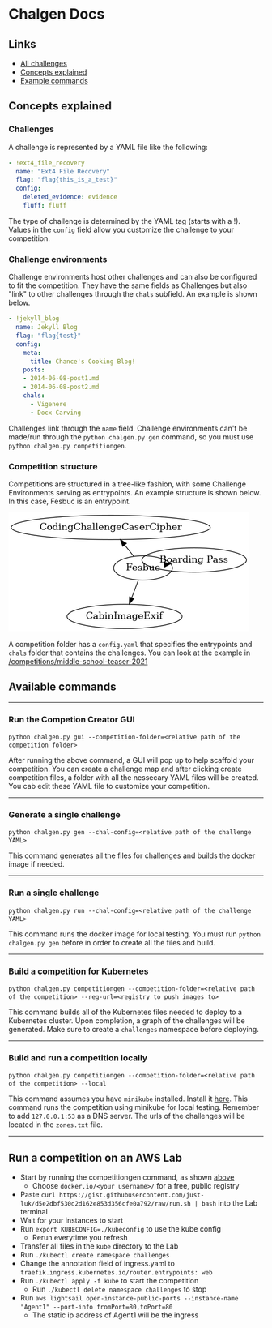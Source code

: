 Chalgen Docs
==============
## Links
  - [All challenges](chal_types/README.md)
  - [Concepts explained](README.md#concepts-explained)
  - [Example commands](README.md#available-commands)

## Concepts explained

### Challenges
A challenge is represented by a YAML file like the following:

```yaml
- !ext4_file_recovery
  name: "Ext4 File Recovery"
  flag: "flag{this_is_a_test}"
  config:
    deleted_evidence: evidence
    fluff: fluff
```

The type of challenge is determined by the YAML tag (starts with a !). Values in the `config` field allow you customize the challenge to your competition.

### Challenge environments
Challenge environments host other challenges and can also be configured to fit the competition. They have the same fields as Challenges but also "link" to other challenges through the `chals` subfield. An example is shown below.

```yaml
- !jekyll_blog
  name: Jekyll Blog
  flag: "flag{test}"
  config:
    meta:
      title: Chance's Cooking Blog!
    posts:
    - 2014-06-08-post1.md
    - 2014-06-08-post2.md
    chals:
      - Vigenere
      - Docx Carving
```

Challenges link through the `name` field. Challenge environments can't be made/run through the `python chalgen.py gen` command, so you must use `python chalgen.py competitiongen`. 

### Competition structure
Competitions are structured in a tree-like fashion, with some Challenge Environments serving as entrypoints. An example structure is shown below. In this case, Fesbuc is an entrypoint.

![image](../evidence_graph.png)

A competition folder has a `config.yaml` that specifies the entrypoints and `chals` folder that contains the challenges. You can look at the example in [/competitions/middle-school-teaser-2021](/competitions/middle-school-teaser-2021/)

## Available commands
***
### Run the Competion Creator GUI

```shell
python chalgen.py gui --competition-folder=<relative path of the competition folder>
```

After running the above command, a GUI will pop up to help scaffold your competition. You can create a challenge map and after clicking 
create competition files, a folder with all the nessecary YAML files will be created. You cab edit these YAML file to customize your competition.
***
### Generate a single challenge

```shell
python chalgen.py gen --chal-config=<relative path of the challenge YAML>
```

This command generates all the files for challenges and builds the docker image if needed.
***
### Run a single challenge

```shell
python chalgen.py run --chal-config=<relative path of the challenge YAML>
```

This command runs the docker image for local testing. You must run `python chalgen.py gen` before in order to create all the files and build.
***
### Build a competition for Kubernetes

```shell
python chalgen.py competitiongen --competition-folder=<relative path of the competition> --reg-url=<registry to push images to>
```

This command builds all of the Kubernetes files needed to deploy to a Kubernetes cluster. Upon completion, a graph of the challenges will be generated. Make sure to create a `challenges` namespace before deploying.
***
### Build and run a competition locally

```shell
python chalgen.py competitiongen --competition-folder=<relative path of the competition> --local
```

This command assumes you have `minikube` installed. Install it [here](https://minikube.sigs.k8s.io/docs/start/). This command runs the competition using minikube for local testing. Remember to add `127.0.0.1:53` as a DNS server. The urls of the challenges will be located in the `zones.txt` file.
***

## Run a competition on an AWS Lab

 - Start by running the competitiongen command, as shown [above](README.md#build-a-competition-for-kubernetes) 
    - Choose `docker.io/<your username>/` for a free, public registry
 - Paste `curl https://gist.githubusercontent.com/just-luk/d5e2dbf530d2d162e853d356cfe0a792/raw/run.sh | bash` into the Lab terminal
 - Wait for your instances to start
 - Run `export KUBECONFIG=./kubeconfig` to use the kube config
    - Rerun everytime you refresh
 - Transfer all files in the `kube` directory to the Lab
 - Run `./kubectl create namespace challenges`
 - Change the annotation field of ingress.yaml to `traefik.ingress.kubernetes.io/router.entrypoints: web`
 - Run `./kubectl apply -f kube` to start the competition
    - Run `./kubectl delete namespace challenges` to stop
 - Run `aws lightsail open-instance-public-ports --instance-name "Agent1" --port-info fromPort=80,toPort=80`
    - The static ip address of Agent1 will be the ingress


